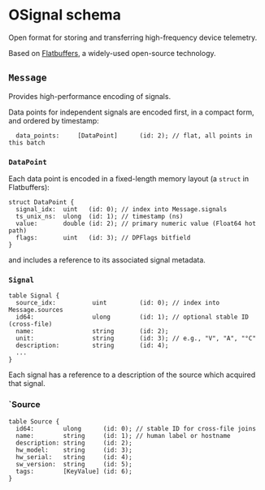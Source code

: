 # OSignal schema
Open format for storing and transferring high-frequency device telemetry.

Based on [Flatbuffers](https://flatbuffers.dev/), a widely-used open-source technology.

## `Message`

Provides high-performance encoding of signals.
    
Data points for independent signals are encoded first, in a
compact form, and ordered by timestamp:

```
  data_points:     [DataPoint]      (id: 2); // flat, all points in this batch
```

### `DataPoint`
Each data point is encoded in a fixed-length memory layout (a `struct` in
Flatbuffers):

```
struct DataPoint {
  signal_idx:  uint   (id: 0); // index into Message.signals
  ts_unix_ns:  ulong  (id: 1); // timestamp (ns)
  value:       double (id: 2); // primary numeric value (Float64 hot path)
  flags:       uint   (id: 3); // DPFlags bitfield
}
```

and includes a reference to its associated signal metadata.

### `Signal`

```
table Signal {
  source_idx:          uint         (id: 0); // index into Message.sources
  id64:                ulong        (id: 1); // optional stable ID (cross-file)
  name:                string       (id: 2);
  unit:                string       (id: 3); // e.g., "V", "A", "°C"
  description:         string       (id: 4);
  ...
}
```

Each signal has a reference to a description of the source which
acquired that signal.

### `Source
```
table Source {
  id64:        ulong      (id: 0); // stable ID for cross-file joins
  name:        string     (id: 1); // human label or hostname
  description: string     (id: 2);
  hw_model:    string     (id: 3);
  hw_serial:   string     (id: 4);
  sw_version:  string     (id: 5);
  tags:        [KeyValue] (id: 6);
}
```
